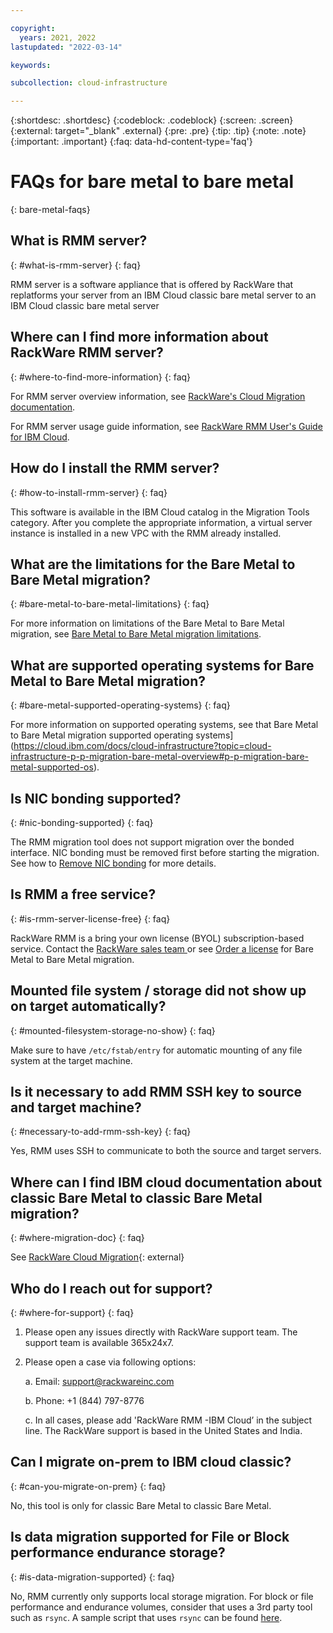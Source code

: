 ```yaml
---

copyright:
  years: 2021, 2022
lastupdated: "2022-03-14"

keywords: 

subcollection: cloud-infrastructure

---
```


{:shortdesc: .shortdesc}
{:codeblock: .codeblock}
{:screen: .screen}
{:external: target="_blank" .external}
{:pre: .pre}
{:tip: .tip}
{:note: .note}
{:important: .important}
{:faq: data-hd-content-type='faq'}

# FAQs for bare metal to bare metal 
{: bare-metal-faqs}


## What is RMM server?
{: #what-is-rmm-server}
{: faq}

RMM server is a software appliance that is offered by RackWare that replatforms your server from an IBM Cloud classic bare metal server to an IBM Cloud classic bare metal server

## Where can I find more information about RackWare RMM server?
{: #where-to-find-more-information}
{: faq}

For RMM server overview information, see [RackWare's Cloud Migration documentation](https://www.rackwareinc.com/cloud-migration).

For RMM server usage guide information, see [RackWare RMM User's Guide for IBM Cloud](https://www.rackwareinc.com/rackware-rmm-users-guide-for-ibm-cloud).

## How do I install the RMM server?
{: #how-to-install-rmm-server}
{: faq}

This software is available in the IBM Cloud catalog in the Migration Tools category. After you complete the appropriate information, a virtual server instance is installed in a new VPC with the RMM already installed.

## What are the limitations for the Bare Metal to Bare Metal migration?
{: #bare-metal-to-bare-metal-limitations}
{: faq}

For more information on limitations of the Bare Metal to Bare Metal migration, see [Bare Metal to Bare Metal migration limitations](https://cloud.ibm.com/docs/cloud-infrastructure?topic=cloud-infrastructure-p-p-migration-bare-metal-overview#p-p-migration-bare-metal-limitations).

## What are supported operating systems for Bare Metal to Bare Metal migration?
{: #bare-metal-supported-operating-systems}
{: faq}

For more information on supported operating systems, see that Bare Metal to Bare Metal migration supported operating systems](https://cloud.ibm.com/docs/cloud-infrastructure?topic=cloud-infrastructure-p-p-migration-bare-metal-overview#p-p-migration-bare-metal-supported-os).

## Is NIC bonding supported?
{: #nic-bonding-supported}
{: faq}

The RMM migration tool does not support migration over the bonded interface. NIC bonding must be removed first before starting the migration. See how to [Remove NIC bonding](https://cloud.ibm.com/docs/cloud-infrastructure?topic=cloud-infrastructure-p-p-migration-bare-metal-overview#p-p-migration-bare-metal-removing-nic-bond) for more details.


## Is RMM a free service? 
{: #is-rmm-server-license-free}
{: faq}

RackWare RMM is a bring your own license (BYOL) subscription-based service. Contact the [RackWare sales team ](mailto:sales@rackwareinc.com)or see [Order a license](https://cloud.ibm.com/docs/cloud-infrastructure?topic=cloud-infrastructure-p-p-migration-bare-metal-overview#p-p-migration-bare-metal-ordering-license) for Bare Metal to Bare Metal migration.

## Mounted file system / storage did not show up on target automatically?
{: #mounted-filesystem-storage-no-show}
{: faq}

Make sure to have ``/etc/fstab/entry`` for automatic mounting of any file system at the target machine.

## Is it necessary to add RMM SSH key to source and target machine?
{: #necessary-to-add-rmm-ssh-key}
{: faq}

Yes, RMM uses SSH to communicate to both the source and target servers. 

## Where can I find IBM cloud documentation about classic Bare Metal to classic Bare Metal migration?
{: #where-migration-doc}
{: faq}

See [RackWare Cloud Migration](https://www.rackwareinc.com/rackware-rmm-users-guide-for-ibm-cloud){: external}


## Who do I reach out for support?
{: #where-for-support}
{: faq}

1. Please open any issues directly with RackWare support team. The support team is available 365x24x7.

2. Please open a case via following options:

    a. Email: support@rackwareinc.com
  
    b. Phone: +1 (844) 797-8776
  
    c. In all cases, please add 'RackWare RMM -IBM Cloud’ in the subject line. The RackWare support is based in the United States and India.
  
## Can I migrate on-prem to IBM cloud classic?
{: #can-you-migrate-on-prem}
{: faq}

No, this tool is only for classic Bare Metal to classic Bare Metal.

## Is data migration supported for File or Block performance endurance storage?
{: #is-data-migration-supported}
{: faq}

No, RMM currently only supports local storage migration. For block or file performance and endurance volumes, consider that uses a 3rd party tool such as ``rsync``. A sample script that uses ``rsync`` can be found [here](https://github.com/IBM-Cloud/vpc-migration-tools).










